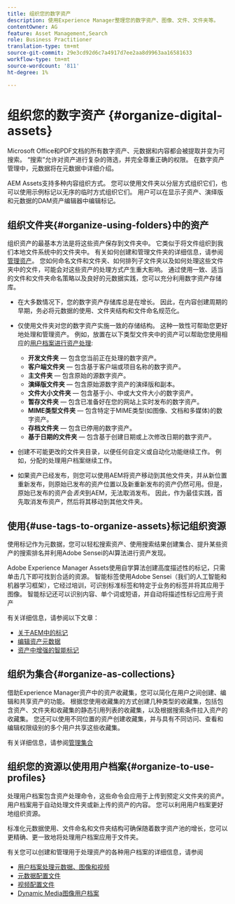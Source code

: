 ```yaml
---
title: 组织您的数字资产
description: 使用Experience Manager整理您的数字资产、图像、文件、文件夹等。
contentOwner: AG
feature: Asset Management,Search
role: Business Practitioner
translation-type: tm+mt
source-git-commit: 29e3cd92d6c7a4917d7ee2aa8d9963aa16581633
workflow-type: tm+mt
source-wordcount: '811'
ht-degree: 1%

---
```



# 组织您的数字资产 {#organize-digital-assets}

Microsoft Office和PDF文档的所有数字资产、元数据和内容都会被提取并变为可搜索。 “搜索”允许对资产进行复杂的筛选，并完全尊重正确的权限。 在数字资产管理中，元数据将在元数据中详细介绍。

AEM Assets支持多种内容组织方式。 您可以使用文件夹以分层方式组织它们，也可以使用示例标记以无序的临时方式组织它们。 用户可以在显示子资产、演绎版和元数据的DAM资产编辑器中编辑标记。

## 组织文件夹{#organize-using-folders}中的资产

组织资产的最基本方法是将这些资产保存到文件夹中。 它类似于将文件组织到我们本地文件系统中的文件夹中。 有关如何创建和管理文件夹的详细信息，请参阅[管理资产](managing-assets-touch-ui.md)。 您如何命名文件和文件夹、如何排列子文件夹以及如何处理这些文件夹中的文件，可能会对这些资产的处理方式产生重大影响。 通过使用一致、适当的文件和文件夹命名策略以及良好的元数据实践，您可以充分利用数字资产存储库。

* 在大多数情况下，您的数字资产存储库总是在增长。 因此，在内容创建周期的早期，务必将元数据的使用、文件夹结构和文件命名规范化。
* 仅使用文件夹对您的数字资产实施一致的存储结构。 这种一致性可帮助您更好地处理和管理资产。 例如，放置在以下类型文件夹中的资产可以帮助您使用相应的[用户档案进行资产处理](processing-profiles.md):

   * **开发文件夹**  — 包含您当前正在处理的数字资产。
   * **客户端文件夹**  — 包含基于客户端或项目名称的数字资产。
   * **主文件夹**  — 包含原始的源数字资产。
   * **演绎版文件夹**  — 包含原始源数字资产的演绎版和副本。
   * **文件大小文件夹**  — 包含基于小、中或大文件大小的数字资产。
   * **暂存文件夹**  — 包含已准备好在您的网站上实时发布的数字资产。
   * **MIME类型文件夹**  — 包含特定于MIME类型(如图像、文档和多媒体)的数字资产。
   * **存档文件夹**  — 包含已停用的数字资产。
   * **基于日期的文件夹**  — 包含基于创建日期或上次修改日期的数字资产。

* 创建不可能更改的文件夹目录，以便任何自定义或自动化功能继续工作。 例如，分配的处理用户档案继续工作。
* 如果资产已经发布，则您可以使用AEM将资产移动到其他文件夹，并从新位置重新发布，则原始已发布的资产位置以及新重新发布的资产仍然可用。但是，原始已发布的资产会&#x200B;*丢失*&#x200B;到AEM，无法取消发布。 因此，作为最佳实践，首先取消发布资产，然后将其移动到其他文件夹。

## 使用{#use-tags-to-organize-assets}标记组织资源

使用标记作为元数据，您可以轻松搜索资产、使用搜索结果创建集合、提升某些资产的搜索排名并利用Adobe Sensei的AI算法进行资产发现。

Adobe Experience Manager Assets使用自学算法创建高度描述性的标记，只需单击几下即可找到合适的资源。 智能标签使用Adobe Sensei（我们的人工智能和机器学习框架），它经过培训，可识别标准标签和特定于业务的标签并将其应用于图像。 智能标记还可以识别内容、单个词或短语，并自动将描述性标记应用于资产

有关详细信息，请参阅以下文章：

* [关于AEM中的标记](/help/sites-authoring/tags.md)
* [编辑资产元数据](meta-edit.md)
* [资产中增强的智能标记](enhanced-smart-tags.md)

## 组织为集合{#organize-as-collections}

借助Experience Manager资产中的资产收藏集，您可以简化在用户之间创建、编辑和共享资产的功能。 根据您使用收藏集的方式创建几种类型的收藏集，包括包含资产、文件夹和收藏集的静态引用列表的收藏集，以及根据搜索条件拉入资产的收藏集。  您还可以使用不同位置的资产创建收藏集，并与具有不同访问、查看和编辑权限级别的多个用户共享这些收藏集。

有关详细信息，请参阅[管理集合](managing-collections-touch-ui.md)

<!-- TBD items: add screenshots where applicable
Any hints/recommendations of when to use what method of organizing? Some examples of how organizing helps towards a better taxonomy and improved content velocity.
Add back links to blog posts by marketing?
-->

## 组织您的资源以使用用户档案{#organize-to-use-profiles}

处理用户档案包含资产处理命令，这些命令会应用于上传到预定义文件夹的资产。 用户档案用于自动处理文件夹或新上传的资产的内容。 您可以利用用户档案更好地组织资源。

标准化元数据使用、文件命名和文件夹结构可确保随着数字资产池的增长，您可以更精确、更一致地将处理用户档案应用于文件夹。

有关您可以创建和管理用于处理资产的各种用户档案的详细信息，请参阅

* [用户档案处理元数据、图像和视频](processing-profiles.md)
* [元数据配置文件](metadata-profiles.md)
* [视频配置文件](video-profiles.md)
* [Dynamic Media图像用户档案](image-profiles.md)
